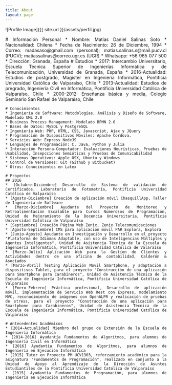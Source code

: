 ```yaml
---
title: About
layout: page
---
```

![Profile Image]({{ site.url }}/assets/perfil.jpg)
<div style="text-align: justify;">
    # Información Personal
    * Nombre: Matías Daniel Salinas Soto
    * Nacionalidad: Chilena
    * Fecha de Nacimiento: 26 de Diciembre, 1994
    * Correo: madasaso@gmail.com (personal); matias.salinas.s@mail.pucv.cl (PUCV); matiassalinas@correo.ugr.es (UGR)
    * Whatsapp: +56 965 077 500
    * Dirección: Granada, España
    # Estudios
    * 2017: Intercambio Universitario, Escuela Técnica Superior de Ingenierías Informática y de Telecomunicación, Universidad de Granada, España
    * 2016-Actualidad: Estudios de postgrado, Magíster en Ingeniería Informática, Pontificia Universidad Católica de Valparaíso, Chile
    * 2013-Actualidad: Estudios de pregrado, Ingeniería Civil en Informática, Pontificia Universidad Católica de Valparaíso, Chile
    * 2000-2012: Enseñanza básica y media, Colegio Seminario San Rafael de Valparaíso, Chile
    
    # Conocimientos
    * Ingeniería de Software: Metodologías, Análisis y Diseño de Software, Modelado UML 2.0
    * Business Process Management: Modelado BPMN 2.0
    * Bases de Datos: MySQL y PostgreSQL
    * Ingeniería Web: PHP, HTML, CSS, Javascript, Ajax y JQuery
    * Programación de Dispositivos Móviles: Apache Cordova.
    * Servicios Web: Express NodeJS
    * Lenguajes de Programación: C, Java, Python y Julia
    * Interacción Persona-Computador: Evaluaciones Heurísticas, Pruebas de Usabilidad, Insepcciones Semióticas y Pruebas de Comunicabilidad
    * Sistemas Operativos: Apple OSX, Ubuntu y Windows
    * Control de Versiones: Git (Github y Bitbucket)
    * Otros: Conocimientos en Latex
    
    # Proyectos
    ## 2016
    * [Octubre-Diciembre] Desarrollo de Sistema de validación de Certificados, Laboratorio de Fotometría, Pontificia Universidad Católica de Valparaíso
    * [Agosto-Diciembre] Creación de aplicación móvil ChasquillApp, Taller de Ingeniería de Software
    * [Marzo-Diciembre] Ayudante del Proyecto de Monitoreo y Retroalimentación Escalable para Cursos Numerosos de Programación, Unidad de Mejoramiento de la Docencia Universitaria, Pontificia Universidad Católica de Valparaíso
    * [Septiembre] Creación Página Web Zenix, Zenix Telecomunicaciones
    * [Agosto-Septiembre] CMS para aplicación móvil PAR Explora, Explora
    * [Junio-Agosto] Ayudante en Investigación y Desarrollo en el proyecto "Plataforma de Idiomas Adaptable, con uso de Inteligencias Múltiples y Agentes Inteligentes", Unidad de Asistencia Técnica de la Escuela de Ingeniería Informática, Pontificia Universidad Católica de Valaraíso
    * [Marzo-Julio] Aplicación Web para la Gestíon de Clientes y Actividades dentro de una oficina de contabilidad, Calderón & Asociados
    * [Marzo-Abril] Testing Aplicación Movil Smartphone, y adaptación a dispositivos Tablet, para el proyecto "Construcción de una aplicación para Smartphone para Carabineros", Unidad de Asistencia Técnica de la Escuela de Ingeniería Informática, Pontificia Universidad Católica de Valparaíso
    * [Enero-Febrero] Práctica profesional, Desarrollo de aplicación móvil, implementación de Servicio Web Rest con Express, modelamiento MVC, reconocimiento de imágenes con OpenALPR y realicación de pruebas de stress, para el proyecto "Construcción de una aplicación para Smartphone para Carabineros", Unidad de Asistencia Técnica de la Escuela de Ingeniería Informática, Pontificia Universidad Católica de Valparaíso
    
    # Antecedentes Académicos
    * [2014-Actualidad] Miembro del grupo de Extensión de la Escuela de Ingeniería Informática
    * [2014-2016] Ayudantía Fundamentos de Algorítmos, para alumnos de Ingeniería Civil en Informática
    * [2016] Ayudantía Fundamentos de Algorítmos, para alumnos de Ingeniería en Ejecución Informática
    * [2015] Tutor en Proyecto PM UCV1303, reforzamiento académico para la asignatura "Fundamentos de Programación", realizado en conjunto a la Unidad de Apoyo al Aprendizaje de la Dirección de Asuntos Estudiantiles de la Pontificia Universidad Católica de Valparaíso
    * [2015] Ayudantía Fundamentos de Programación, para alumnos de Ingeniería en Ejecución Informática
    
</div>
